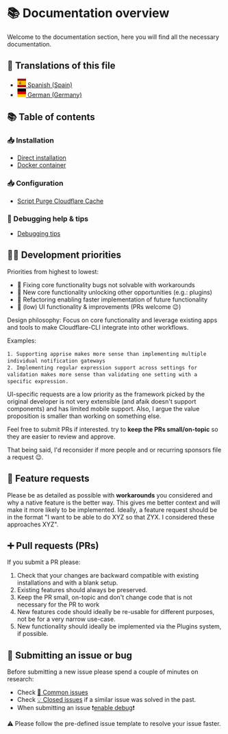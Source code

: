 # 📚 Documentation overview

Welcome to the documentation section, here you will find all the necessary documentation.

## 🏴 Translations of this file

* <a href="README_ES.md">
   <img src="https://github.com/lipis/flag-icons/blob/main/flags/4x3/es.svg" alt="README_ES.md" style="height: 20px !important;width: 20px !important;"> Spanish (Spain)
  </a> 

* <a href="README_DE.md">
   <img src="https://github.com/lipis/flag-icons/blob/main/flags/4x3/de.svg" alt="README_DE.md" style="height: 20px !important;width: 20px !important;"> German (Germany)
  </a> 

## 📚 Table of contents

### 📥 Installation

- [Direct installation](/docs/DIRECT_INSTALLATION.md)
- [Docker container](/docs/DOCKER_INSTALLATION.md)

### 📥 Configuration

- [Script Purge Cloudflare Cache](/docs/Purge-Cloudflare-Cache.md)

### 🐛 Debugging help & tips

- [Debugging tips](/docs/DEBUG_TIPS.md)

## 👨‍💻 Development priorities

Priorities from highest to lowest:

* 🔼 Fixing core functionality bugs not solvable with workarounds
* 🔵 New core functionality unlocking other opportunities (e.g.: plugins) 
* 🔵 Refactoring enabling faster implementation of future functionality 
* 🔽 (low) UI functionality & improvements (PRs welcome 😉)

Design philosophy: Focus on core functionality and leverage existing apps and tools to make Cloudflare-CLI integrate into other workflows. 

Examples: 

    1. Supporting apprise makes more sense than implementing multiple individual notification gateways
    2. Implementing regular expression support across settings for validation makes more sense than validating one setting with a specific expression. 

UI-specific requests are a low priority as the framework picked by the original developer is not very extensible (and afaik doesn't support components) and has limited mobile support. Also, I argue the value proposition is smaller than working on something else.

Feel free to submit PRs if interested. try to **keep the PRs small/on-topic** so they are easier to review and approve. 

That being said, I'd reconsider if more people and or recurring sponsors file a request 😉.

## 🙏 Feature requests

Please be as detailed as possible with **workarounds** you considered and why a native feature is the better way. This gives me better context and will make it more likely to be implemented. Ideally, a feature request should be in the format "I want to be able to do XYZ so that ZYX. I considered these approaches XYZ".

## ➕ Pull requests (PRs)

If you submit a PR please:

1. Check that your changes are backward compatible with existing installations and with a blank setup. 
2. Existing features should always be preserved. 
3. Keep the PR small, on-topic and don't change code that is not necessary for the PR to work
4. New features code should ideally be re-usable for different purposes, not be for a very narrow use-case.
5. New functionality should ideally be implemented via the Plugins system, if possible.

## 🐛 Submitting an issue or bug

Before submitting a new issue please spend a couple of minutes on research:

* Check [🛑 Common issues](/docs/dockerfiles#-common-issues) 
* Check [💡 Closed issues](https://github.com/cvc90/Cloudflare-CLI/issues?q=is%3Aissue+is%3Aclosed) if a similar issue was solved in the past.
* When submitting an issue ❗[enable debug](/docs/DEBUG_TIPS.md)❗

⚠ Please follow the pre-defined issue template to resolve your issue faster.
